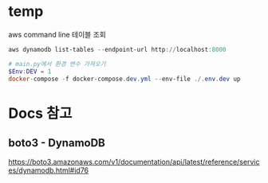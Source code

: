 # temp

aws command line 테이블 조회

```powershell
aws dynamodb list-tables --endpoint-url http://localhost:8000
```

```powershell
# main.py에서 환경 변수 가져오기
$Env:DEV = 1
docker-compose -f docker-compose.dev.yml --env-file ./.env.dev up
```

# Docs 참고

## boto3 - DynamoDB

https://boto3.amazonaws.com/v1/documentation/api/latest/reference/services/dynamodb.html#id76